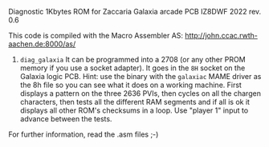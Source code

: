 Diagnostic 1Kbytes ROM for Zaccaria Galaxia arcade PCB
 IZ8DWF 2022
 rev. 0.6

This code is compiled with the Macro Assembler AS:
http://john.ccac.rwth-aachen.de:8000/as/

1) `diag_galaxia` 
It can be programmed into a 2708 (or any other PROM memory if you use a socket
adapter). It goes in the `8H` socket on the Galaxia logic PCB.
Hint: use the binary with the `galaxiac` MAME driver as the 8h file so you can
see what it does on a working machine. 
First displays a pattern on the three 2636 PVIs, then cycles on all the chargen
characters, then tests all the different RAM segments and if all is ok it
displays all other ROM's checksums in a loop.
Use "player 1" input to advance between the tests.

For further information,
read the .asm files ;-)
